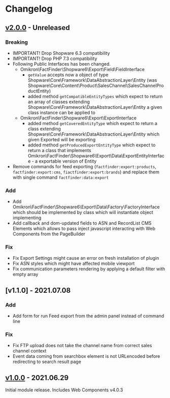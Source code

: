 # Changelog
## [v2.0.0] - Unreleased
### Breaking
 - IMPORTANT! Drop Shopware 6.3 compatibility
 - IMPORTANT! Drop PHP 7.3 compatibility
 - Following Public Interfaces has been changed. 
    * Omikron\FactFinder\Shopware6\Export\Field\FieldInterface
        - `getValue` accepts now a object of type Shopware\Core\Framework\DataAbstractionLayer\Entity (was Shopware\Core\Content\Product\SalesChannel\SalesChannelProductEntity)
        - added method `getCompatibleEntityTypes` which expect to return an array of classes extending Shopware\Core\Framework\DataAbstractionLayer\Entity a given class instance can be applied to
    * Omikron\FactFinder\Shopware6\Export\ExportInterface
        -  added method `getCoveredEntityType` which expect to return a class extending Shopware\Core\Framework\DataAbstractionLayer\Entity which given Exported will be exporting
        -  added method `getProducedExportEntityType` which expect to return a class that implements Omikron\FactFinder\Shopware6\Export\Data\ExportEntityInterface - a exportable version of Entity 
 - Remove commands for feed exporting (`factfinder:export:products`, `factfinder:export:cms`, `fiactfinder:export:brands`)
   and replace them with single command `factfinder:data:export`
   
### Add
- Add Omikron\FactFinder\Shopware6\Export\Data\Factory\FactoryInterface which should be implemented by class which will instantiate object implementing
- Add callback and dom-updated fields to ASN and RecordList CMS Elements which allows to pass inject javascript interacting with Web Components from the PageBuilder

### Fix
 - Fix Export Settings might cause an error on fresh installation of plugin
 - Fix ASN styles which might have affected mobile viewport
 - Fix communication parameters rendering by applying a default filter with empty array 

## [v1.1.0] - 2021.07.08
### Add
- Add form for run Feed export from the admin panel instead of command line

### Fix
  - Fix FTP upload does not take the channel name from correct sales channel context
  - Event data coming from searchbox element is not URLencoded before redirecting to search result page

## [v1.0.0] - 2021.06.29
Initial module release. Includes Web Components v4.0.3

[v2.0.0]: https://github.com/FACT-Finder-Web-Components/shopware6-plugin/releases/tag/v2.0.0
[v1.0.1]: https://github.com/FACT-Finder-Web-Components/shopware6-plugin/releases/tag/v1.0.1
[v1.0.0]: https://github.com/FACT-Finder-Web-Components/shopware6-plugin/releases/tag/v1.0.0

